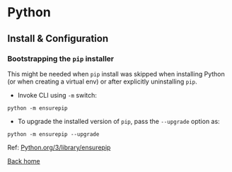 # Python

## Install & Configuration

### Bootstrapping the `pip` installer

This might be needed when `pip` install was skipped when installing Python (or when creating a virtual env) or after explicitly uninstalling `pip`.

* Invoke CLI using `-m` switch: 
  
`python -m ensurepip`

* To upgrade the installed version of `pip`, pass the `--upgrade` option as: 
  
`python -m ensurepip --upgrade`

Ref: [Python.org/3/library/ensurepip](https://docs.python.org/3/library/ensurepip.html)

[Back home](../README.md)
